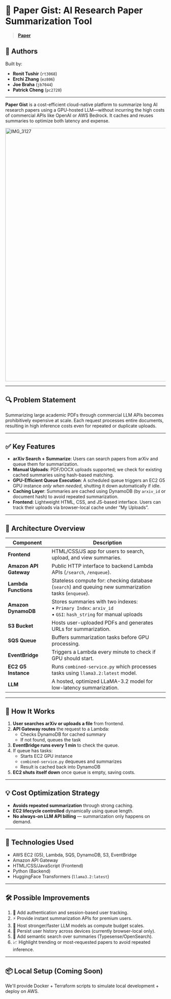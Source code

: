 # 🧠 Paper Gist: AI Research Paper Summarization Tool
> [**Paper**]([https://drive.google.com/file/d/1EUnTP8E9paZQn6ERtoMdSVkU1R0cOo92/view?usp=sharing](https://archertakesitez.github.io/static/assets/papers/PaperGist.pdf))
## 👥 Authors

Built by:

- **Ronit Tushir** (`rt3068`)
- **Erchi Zhang** (`ez806`)
- **Joe Braha** (`jb7044`)
- **Patrick Cheng** (`pc2720`)

---

**Paper Gist** is a cost-efficient cloud-native platform to summarize long AI research papers using a GPU-hosted LLM—without incurring the high costs of commercial APIs like OpenAI or AWS Bedrock. It caches and reuses summaries to optimize both latency and expense.

<img width="795" alt="IMG_3127" src="https://github.com/user-attachments/assets/b54db4cc-aea7-4035-9fe2-d46ebc03f6e6" />


---

## 🔍 Problem Statement

Summarizing large academic PDFs through commercial LLM APIs becomes prohibitively expensive at scale. Each request processes entire documents, resulting in high inference costs even for repeated or duplicate uploads.

---

## ✅ Key Features

- **arXiv Search + Summarize**: Users can search papers from arXiv and queue them for summarization.
- **Manual Uploads**: PDF/DOCX uploads supported; we check for existing cached summaries using hash-based matching.
- **GPU-Efficient Queue Execution**: A scheduled queue triggers an EC2 G5 GPU instance *only when needed*, shutting it down automatically if idle.
- **Caching Layer**: Summaries are cached using DynamoDB (by `arxiv_id` or document hash) to avoid repeated summarization.
- **Frontend**: Lightweight HTML, CSS, and JS-based interface. Users can track their uploads via browser-local cache under “My Uploads”.

---

## 🧱 Architecture Overview

| Component | Description |
|----------|-------------|
| **Frontend** | HTML/CSS/JS app for users to search, upload, and view summaries. |
| **Amazon API Gateway** | Public HTTP interface to backend Lambda APIs (`/search`, `/enqueue`). |
| **Lambda Functions** | Stateless compute for: checking database (`search`) and queuing new summarization tasks (`enqueue`). |
| **Amazon DynamoDB** | Stores summaries with two indexes:<br>• `Primary Index`: `arxiv_id`<br>• `GSI`: `hash_string` for manual uploads |
| **S3 Bucket** | Hosts user-uploaded PDFs and generates URLs for summarization. |
| **SQS Queue** | Buffers summarization tasks before GPU processing. |
| **EventBridge** | Triggers a Lambda every minute to check if GPU should start. |
| **EC2 G5 Instance** | Runs `combined-service.py` which processes tasks using `llama3.2:latest` model. |
| **LLM** | A hosted, optimized LLaMA-3.2 model for low-latency summarization. |

---

## 🚀 How It Works

1. **User searches arXiv or uploads a file** from frontend.
2. **API Gateway routes** the request to a Lambda:
   - Checks DynamoDB for cached summary
   - If not found, queues the task
3. **EventBridge runs every 1 min** to check the queue.
4. If queue has tasks:
   - Starts EC2 GPU instance
   - `combined-service.py` dequeues and summarizes
   - Result is cached back into DynamoDB
5. **EC2 shuts itself down** once queue is empty, saving costs.

---

## 💡 Cost Optimization Strategy

- **Avoids repeated summarization** through strong caching.
- **EC2 lifecycle controlled** dynamically using queue length.
- **No always-on LLM API billing** — summarization only happens on demand.

---

## 🔧 Technologies Used

- AWS EC2 (G5), Lambda, SQS, DynamoDB, S3, EventBridge
- Amazon API Gateway
- HTML/CSS/JavaScript (Frontend)
- Python (Backend)
- HuggingFace Transformers (`llama3.2:latest`)

---

## 🛠 Possible Improvements

1. 🔐 Add authentication and session-based user tracking.
2. ⚡ Provide instant summarization APIs for premium users.
3. 🧠 Host stronger/faster LLM models as compute budget scales.
4. 🧾 Persist user history across devices (currently browser-local only).
5. 🔎 Add semantic search over summaries (Typesense/OpenSearch).
6. 📈 Highlight trending or most-requested papers to avoid repeated inference.

---

## 📦 Local Setup (Coming Soon)

We'll provide Docker + Terraform scripts to simulate local development + deploy on AWS.
